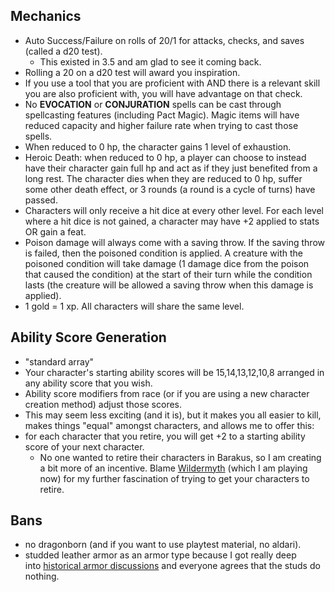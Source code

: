 ## Mechanics
- Auto Success/Failure on rolls of 20/1 for attacks, checks, and saves (called a d20 test).
	- This existed in 3.5 and am glad to see it coming back.
- Rolling a 20 on a d20 test will award you inspiration.
- If you use a tool that you are proficient with AND there is a relevant skill you are also proficient with, you will have advantage on that check. 
- No **EVOCATION** or **CONJURATION** spells can be cast through spellcasting features (including Pact Magic). Magic items will have reduced capacity and higher failure rate when trying to cast those spells.
- When reduced to 0 hp, the character gains 1 level of exhaustion. 
- Heroic Death: when reduced to 0 hp, a player can choose to instead have their character gain full hp and act as if they just benefited from a long rest. The character dies when they are reduced to 0 hp, suffer some other death effect, or 3 rounds (a round is a cycle of turns) have passed. 
- Characters will only receive a hit dice at every other level. For each level where a hit dice is not gained, a character may have +2 applied to stats OR gain a feat.
- Poison damage will always come with a saving throw. If the saving throw is failed, then the poisoned condition is applied. A creature with the poisoned condition will take damage (1 damage dice from the poison that caused the condition) at the start of their turn while the condition lasts (the creature will be allowed a saving throw when this damage is applied). 
- 1 gold = 1 xp. All characters will share the same level.

## Ability Score Generation
- "standard array"
- Your character's starting ability scores will be 15,14,13,12,10,8 arranged in any ability score that you wish.
- Ability score modifiers from race (or if you are using a new character creation method) adjust those scores.
- This may seem less exciting (and it is), but it makes you all easier to kill, makes things "equal" amongst characters, and allows me to offer this:
- for each character that you retire, you will get +2 to a starting ability score of your next character.
	- No one wanted to retire their characters in Barakus, so I am creating a bit more of an incentive. Blame [Wildermyth](https://store.steampowered.com/app/763890/Wildermyth/) (which I am playing now) for my further fascination of trying to get your characters to retire.

## Bans
- no dragonborn (and if you want to use playtest material, no aldari).
- studded leather armor as an armor type because I got really deep into [historical armor discussions](https://www.quora.com/Was-the-studded-leather-armour-used-in-D-D-ever-used-in-real-historical-combat-situations-If-so-was-it-useful) and everyone agrees that the studs do nothing.

